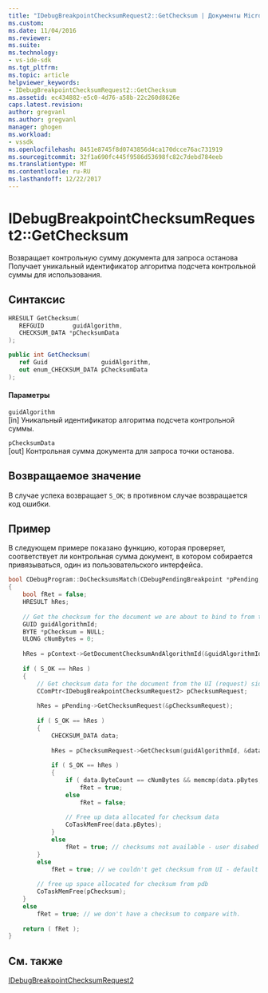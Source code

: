 ```yaml
---
title: "IDebugBreakpointChecksumRequest2::GetChecksum | Документы Microsoft"
ms.custom: 
ms.date: 11/04/2016
ms.reviewer: 
ms.suite: 
ms.technology:
- vs-ide-sdk
ms.tgt_pltfrm: 
ms.topic: article
helpviewer_keywords:
- IDebugBreakpointChecksumRequest2::GetChecksum
ms.assetid: ec434882-e5c0-4d76-a58b-22c260d8626e
caps.latest.revision: 
author: gregvanl
ms.author: gregvanl
manager: ghogen
ms.workload:
- vssdk
ms.openlocfilehash: 8451e8745f8d0743856d4ca170dcce76ac731919
ms.sourcegitcommit: 32f1a690fc445f9586d53698fc82c7debd784eeb
ms.translationtype: MT
ms.contentlocale: ru-RU
ms.lasthandoff: 12/22/2017
---
```

# <a name="idebugbreakpointchecksumrequest2getchecksum"></a>IDebugBreakpointChecksumRequest2::GetChecksum
Возвращает контрольную сумму документа для запроса останова Получает уникальный идентификатор алгоритма подсчета контрольной суммы для использования.  
  
## <a name="syntax"></a>Синтаксис  
  
```cpp  
HRESULT GetChecksum(   
   REFGUID        guidAlgorithm,  
   CHECKSUM_DATA *pChecksumData  
);  
```  
  
```csharp  
public int GetChecksum(   
   ref Guid               guidAlgorithm,  
   out enum_CHECKSUM_DATA pChecksumData  
);  
```  
  
#### <a name="parameters"></a>Параметры  
 `guidAlgorithm`  
 [in] Уникальный идентификатор алгоритма подсчета контрольной суммы.  
  
 `pChecksumData`  
 [out] Контрольная сумма документа для запроса точки останова.  
  
## <a name="return-value"></a>Возвращаемое значение  
 В случае успеха возвращает `S_OK`; в противном случае возвращается код ошибки.  
  
## <a name="example"></a>Пример  
 В следующем примере показано функцию, которая проверяет, соответствует ли контрольная сумма документ, в котором собирается привязываться, один из пользовательского интерфейса.  
  
```cpp  
bool CDebugProgram::DoChecksumsMatch(CDebugPendingBreakpoint *pPending, CDebugCodeContext *pContext)  
{  
    bool fRet = false;  
    HRESULT hRes;  
  
    // Get the checksum for the document we are about to bind to from the pdb side  
    GUID guidAlgorithmId;  
    BYTE *pChecksum = NULL;  
    ULONG cNumBytes = 0;  
  
    hRes = pContext->GetDocumentChecksumAndAlgorithmId(&guidAlgorithmId, &pChecksum, &cNumBytes);  
  
    if ( S_OK == hRes )  
    {  
        // Get checksum data for the document from the UI (request) side  
        CComPtr<IDebugBreakpointChecksumRequest2> pChecksumRequest;  
  
        hRes = pPending->GetChecksumRequest(&pChecksumRequest);  
  
        if ( S_OK == hRes )  
        {  
            CHECKSUM_DATA data;  
  
            hRes = pChecksumRequest->GetChecksum(guidAlgorithmId, &data);  
  
            if ( S_OK == hRes )  
            {  
                if ( data.ByteCount == cNumBytes && memcmp(data.pBytes, pChecksum, cNumBytes) == 0 )  
                    fRet = true;  
                else  
                    fRet = false;  
  
                // Free up data allocated for checksum data  
                CoTaskMemFree(data.pBytes);  
            }  
            else  
                fRet = true; // checksums not available - user disabed checksums  
        }  
        else  
            fRet = true; // we couldn't get checksum from UI - default to past behavior  
  
        // free up space allocated for checksum from pdb  
        CoTaskMemFree(pChecksum);  
    }  
    else  
        fRet = true; // we don't have a checksum to compare with.  
  
    return ( fRet );  
}  
```  
  
## <a name="see-also"></a>См. также  
 [IDebugBreakpointChecksumRequest2](../../../extensibility/debugger/reference/idebugbreakpointchecksumrequest2.md)